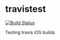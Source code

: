 travistest
==========
[![Build Status](https://travis-ci.org/squarefrog/travistest.svg?branch=master)](https://travis-ci.org/squarefrog/travistest/)

Testing travis iOS builds
